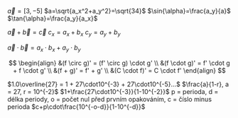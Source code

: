 $\vec{a}=[3,-5]$
$a=\sqrt{a_x^2+a_y^2}=\sqrt{34}$
$\sin{\alpha}=\frac{a_y}{a}$
$\tan{\alpha}=\frac{a_y}{a_x}$


$\vec{a}+\vec{b}=\vec{c}$
$c_x = a_x+b_x$
$c_y=a_y+b_y$


$\vec{a} \cdot \vec{b} = a_x \cdot b_x + a_y \cdot b_y$

$$
\begin{align}
&(f \circ g)' = (f' \circ g) \cdot g' \\
&(f \cdot g)' = f' \cdot g + f \cdot g' \\
&(f + g)' = f' + g' \\
&(C \cdot f)' = C \cdot f'
\end{align}
$$

$1.0\overline{27} = 1 + 27\cdot10^{-3} + 27\cdot10^{-5}...$
$\frac{a}{1-r}, a = 27, r = 10^{-2}$
$1+\frac{27\cdot10^{-3}}{1-10^{-2}}$
p = perioda, d = délka periody, o = počet nul před prvním opakováním, c = číslo minus perioda
$c+p\cdot\frac{10^{-o-d}}{1-10^{-d}}$
